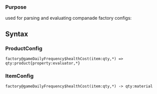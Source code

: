 ### Purpose 

used for parsing and evaluating companade factory configs:

## Syntax

### ProductConfig

`factory@gameDailyFrequency$healthCost(item:qty,*) => qty:product{property:evaluator,*}`

### ItemConfig 

`factory@gameDailyFrequency$healthCost(item:qty,*) -> qty:material`

